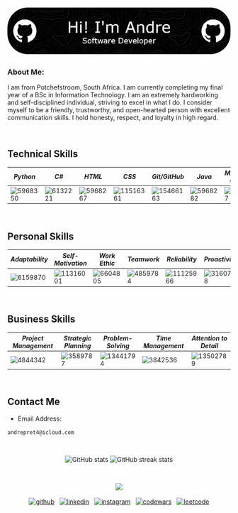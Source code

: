 # ![Header](./github-header-image.png)
### About Me:
I am from Potchefstroom, South Africa. I am currently completing my final year of a BSc in Information Technology. I am an extremely hardworking and self-disciplined individual, striving to excel in what I do. I consider myself to be a friendly, trustworthy, and open-hearted person with excellent communication skills. I hold honesty, respect, and loyalty in high regard.  

<br style="line-height: 3em;">

## Technical Skills

<div align="center">

| *Python*   | *C#*         | *HTML*   | *CSS*  | *Git/GitHub* | *Java*       | *Microsoft Office* | *SQL*        |
|----------|------------|------------|--------------|------------|------------|------------------|------------|
| ![5968350](https://github.com/user-attachments/assets/30a866fa-68e6-4c14-9ce0-fc091ba02837) | ![6132221](https://github.com/user-attachments/assets/dbb611ba-1c13-4d08-9e44-891a6902d65b) | ![5968267](https://github.com/user-attachments/assets/6dc9c905-386c-46f2-8133-272d97f8cffe) | ![11516361](https://github.com/user-attachments/assets/f8842de9-1306-494b-a9c0-91cbdb37b6d4) | ![15466163](https://github.com/user-attachments/assets/f3943f56-868e-43d7-a6d5-efd430fcf323) | ![5968282](https://github.com/user-attachments/assets/d193a005-5528-47e2-80d3-c356c86f684b) | ![888867](https://github.com/user-attachments/assets/735e6519-883a-405d-8f32-dfbd6a9d5277) | ![337953](https://github.com/user-attachments/assets/4646e2b4-4225-4636-a632-78a18603852d) |  

</div>  

<br style="line-height: 3em;">

## Personal Skills

<div align="center">

| *Adaptability*   | *Self-Motivation*         | *Work Ethic*     | *Teamwork* | *Reliability*       | *Proactivity* | *Leadership* |
|----------|------------|------------|------------|------------|------------------|---|
| ![6159870](https://github.com/user-attachments/assets/8dba64b0-81ca-4f99-86bf-94ccfcc8471c) | ![11316001](https://github.com/user-attachments/assets/9a7f267a-4565-47a0-91e4-21ca8236949d) | ![6604805](https://github.com/user-attachments/assets/c6269885-671f-42ca-9045-04335dda211c) | ![4859784](https://github.com/user-attachments/assets/61596eef-0823-481d-810f-3b035658ec76) | ![11125966](https://github.com/user-attachments/assets/194a6e9b-476e-4692-a2a7-24783865ce39) | ![3160778](https://github.com/user-attachments/assets/e40585e0-135d-4791-be80-928e4b325a64) | ![1478909](https://github.com/user-attachments/assets/12a0cfcc-4d8a-42fe-8a30-638d7a1834d6) |

</div>  

<br style="line-height: 3em;">

## Business Skills  

<div align="center">
  
| *Project Management*   | *Strategic Planning*         | *Problem-Solving*     | *Time Management* | *Attention to Detail* |
|---|---|---|---|---|
| ![4844342](https://github.com/user-attachments/assets/e24ac914-5291-4dc3-8495-c1541d6c8f7b) | ![3589787](https://github.com/user-attachments/assets/45fc1e37-bf61-4674-9d51-98c4c77296ac) | ![13441794](https://github.com/user-attachments/assets/472f07bf-c611-4f46-ad55-8c6ec3e61144) | ![3842536](https://github.com/user-attachments/assets/08581542-35d0-4ba0-9503-7b3f1a917ed5) | ![13502789](https://github.com/user-attachments/assets/c487dbea-c692-4c95-8288-bcc69cae088a) |
  
</div>  

<br style="line-height: 3em;">

## Contact Me

- Email Address: 

<pre>
<code id="email-command">andrepret4@icloud.com</code>
</pre>  

<br style="line-height: 3em;">

<div align="center">

![GitHub stats](https://github-readme-stats.vercel.app/api?username=AndreP04&show_icons=true&count_private=true)  ![GitHub streak stats](https://streak-stats.demolab.com/?user=AndreP04)

</div>


<br style="line-height: 3em;">

<p align="center">
  <img src="https://github.com/user-attachments/assets/01db191b-6a31-42f0-aa92-2d72d6ea82e7" />
</p>  

<p align="center">
  <a href="https://github.com/AndreP04"><img src='https://cdn.jsdelivr.net/npm/simple-icons@3.0.1/icons/github.svg' alt='github' height='40'></a>&nbsp;&nbsp;
  <a href="https://www.linkedin.com/in/andre-pretorius-680592285/"><img src='https://cdn.jsdelivr.net/npm/simple-icons@3.0.1/icons/linkedin.svg' alt='linkedin' height='40'></a>&nbsp;&nbsp;
  <a href="https://www.instagram.com/_andrepretorius_/"><img src='https://cdn.jsdelivr.net/npm/simple-icons@3.0.1/icons/instagram.svg' alt='instagram' height='40'></a>&nbsp;&nbsp;
  <a href="https://www.codewars.com/users/AndreP04"><img src='https://cdn.jsdelivr.net/npm/simple-icons@3.0.1/icons/codewars.svg' alt='codewars' height='40'></a>&nbsp;&nbsp;
  <a href="https://leetcode.com/u/AndrePret04/"><img src='https://cdn.jsdelivr.net/npm/simple-icons@3.0.1/icons/leetcode.svg' alt='leetcode' height='40'></a>
</p>
